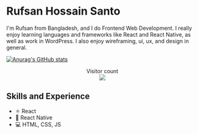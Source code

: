 # Rufsan Hossain Santo

I'm Rufsan from Bangladesh, and I do Frontend Web Development. I really enjoy learning languages and frameworks like React and React Native, as well as work in WordPress. I also enjoy wireframing, ui, ux, and design in general.

[![Anurag's GitHub stats](https://github-readme-stats.vercel.app/api?username=RufsanHossain&show_icons=true&theme=github_dark)](https://github.com/anuraghazra/github-readme-stats)

<p align="center"> 
  Visitor count<br>
  <img src="https://profile-counter.glitch.me/sagar-viradiya/count.svg" />
</p>

## Skills and Experience
* ⚛ React
* 📱 React Native
* 💻 HTML, CSS, JS
